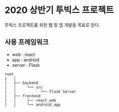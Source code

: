 # 2020 상반기 투빅스 프로젝트
투빅스 프로젝트를 위한 웹 및 앱 개발을 목표로 한다.

## 사용 프레임워크
* web : react
* app : android
* server : Flask

```
root
|   │
|   ├── backend
|   │     └── src
|   │           └── Flask Server
|   ├── frontend
|   │     ├── react_web
|   │     └── android_app
```

